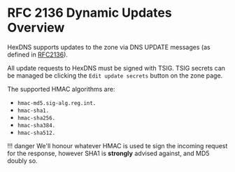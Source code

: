 # RFC 2136 Dynamic Updates Overview

HexDNS supports updates to the zone via DNS UPDATE messages (as defined in [RFC2136](https://tools.ietf.org/html/rfc2136)).

All update requests to HexDNS must be signed with TSIG. TSIG secrets can be managed be clicking the
`Edit update secrets` button on the zone page.

The supported HMAC algorithms are:

* `hmac-md5.sig-alg.reg.int.`
* `hmac-sha1.`
* `hmac-sha256.`
* `hmac-sha384.`
* `hmac-sha512.`


!!! danger
    We'll honour whatever HMAC is used te sign the incoming request for the response, however SHA1 is
    **strongly** advised against, and MD5 doubly so.